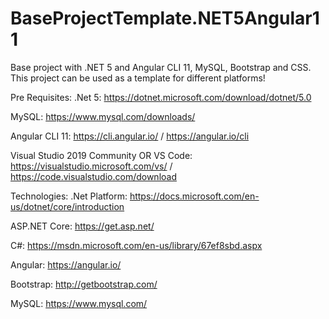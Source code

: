 # BaseProjectTemplate.NET5Angular11
Base project with .NET 5 and Angular CLI 11, MySQL, Bootstrap and CSS. This project can be used as a template for different platforms!

Pre Requisites:
.Net 5: https://dotnet.microsoft.com/download/dotnet/5.0

MySQL: https://www.mysql.com/downloads/

Angular CLI 11: https://cli.angular.io/ / https://angular.io/cli

Visual Studio 2019 Community OR VS Code: https://visualstudio.microsoft.com/vs/ / https://code.visualstudio.com/download

Technologies:
.Net Platform: https://docs.microsoft.com/en-us/dotnet/core/introduction

ASP.NET Core: https://get.asp.net/

C#: https://msdn.microsoft.com/en-us/library/67ef8sbd.aspx

Angular: https://angular.io/

Bootstrap: http://getbootstrap.com/

MySQL: https://www.mysql.com/
